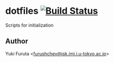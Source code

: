 dotfiles [![Build Status](https://travis-ci.com/furushchev/dotfiles.svg?token=txs9PL5oWqy55rCrs1xM&branch=master)](https://travis-ci.com/furushchev/dotfiles)
========

Scripts for initialization

## Author

Yuki Furuta <<furushchev@jsk.imi.i.u-tokyo.ac.jp>>
